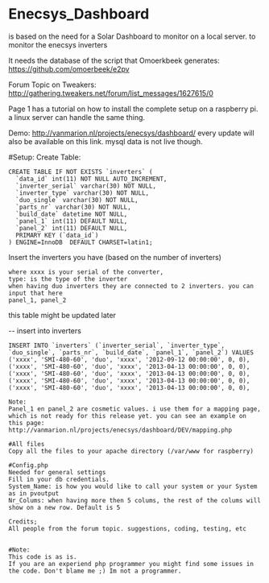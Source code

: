 # Enecsys_Dashboard
is based on the need for a Solar Dashboard to monitor on a local server. to monitor the enecsys inverters 

It needs the database of the script that Omoerkbeek generates: https://github.com/omoerbeek/e2pv

Forum Topic on Tweakers: http://gathering.tweakers.net/forum/list_messages/1627615/0

Page 1 has a tutorial on how to install the complete setup on a raspberry pi. 
a linux server can handle the same thing.

Demo: http://vanmarion.nl/projects/enecsys/dashboard/
every update will also be available on this link. mysql data is not live though.

#Setup:
Create Table:
```
CREATE TABLE IF NOT EXISTS `inverters` (
  `data_id` int(11) NOT NULL AUTO_INCREMENT,
  `inverter_serial` varchar(30) NOT NULL,
  `inverter_type` varchar(30) NOT NULL,
  `duo_single` varchar(30) NOT NULL,
  `parts_nr` varchar(30) NOT NULL,
  `build_date` datetime NOT NULL,
  `panel_1` int(11) DEFAULT NULL,
  `panel_2` int(11) DEFAULT NULL,
  PRIMARY KEY (`data_id`)
) ENGINE=InnoDB  DEFAULT CHARSET=latin1;
```
Insert the inverters you have (based on the number of inverters)
``` 
where xxxx is your serial of the converter,
type: is the type of the inverter
when having duo inverters they are connected to 2 inverters. you can input that here
panel_1, panel_2
```
this table might be updated later

-- insert into inverters
```
INSERT INTO `inverters` (`inverter_serial`, `inverter_type`, `duo_single`, `parts_nr`, `build_date`, `panel_1`, `panel_2`) VALUES
('xxxx', 'SMI-480-60', 'duo', 'xxxx', '2012-09-12 00:00:00', 0, 0),
('xxxx', 'SMI-480-60', 'duo', 'xxxx', '2013-04-13 00:00:00', 0, 0),
('xxxx', 'SMI-480-60', 'duo', 'xxxx', '2013-04-13 00:00:00', 0, 0),
('xxxx', 'SMI-480-60', 'duo', 'xxxx', '2013-04-13 00:00:00', 0, 0),
('xxxx', 'SMI-480-60', 'duo', 'xxxx', '2013-04-13 00:00:00', 0, 0),

Note:
Panel_1 en panel_2 are cosmetic values. i use them for a mapping page, which is not ready for this release yet. you can see an example on this page: 
http://vanmarion.nl/projects/enecsys/dashboard/DEV/mapping.php

#All files
Copy all the files to your apache directory (/var/www for raspberry)

#Config.php
Needed for general settings
Fill in your db credentials.
System_Name: is how you would like to call your system or your System as in pvoutput
Nr_Colums: when having more then 5 colums, the rest of the colums will show on a new row. Default is 5
```
<?php
/* mysql configuration */
$dbHost = "";
$dbUserName = "";
$dbUserPasswd = "";
$dbName = "";

//$dbHost = "localhost";
//$dbUserName = "db_username";
//$dbUserPasswd = "db_password";
//$dbName = "db_name";

$System_Name = "YOUR SYSTEM NAME";
$Nr_Colums = 5;
?>
```
Credits; 
All people from the forum topic. suggestions, coding, testing, etc


#Note:
This code is as is. 
If you are an experiend php programmer you might find some issues in the code. Don't blame me ;) Im not a programmer.
